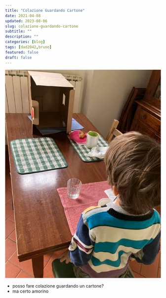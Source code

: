 ```yaml
---
title: "Colazione Guardando Cartone"
date: 2021-04-08
updated: 2023-08-06
slug: colazione-guardando-cartone
subtitle: ""
description: ""
categories: [blog]
tags: [dad2042,bruno]
featured: false
draft: false
---
```

![](../../../assets/img/post/2021/colazione-cartone-featured.jpg)

- posso fare colazione guardando un cartone?
- ma certo amorino
